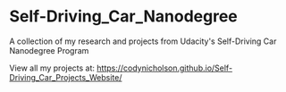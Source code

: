 # Self-Driving_Car_Nanodegree

A collection of my research and projects from Udacity's Self-Driving Car Nanodegree Program

View all my projects at: https://codynicholson.github.io/Self-Driving_Car_Projects_Website/
